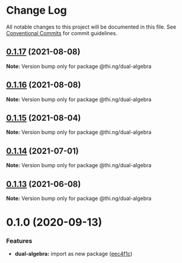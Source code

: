 # Change Log

All notable changes to this project will be documented in this file.
See [Conventional Commits](https://conventionalcommits.org) for commit guidelines.

## [0.1.17](https://github.com/thi-ng/umbrella/compare/@thi.ng/dual-algebra@0.1.16...@thi.ng/dual-algebra@0.1.17) (2021-08-08)

**Note:** Version bump only for package @thi.ng/dual-algebra





## [0.1.16](https://github.com/thi-ng/umbrella/compare/@thi.ng/dual-algebra@0.1.15...@thi.ng/dual-algebra@0.1.16) (2021-08-08)

**Note:** Version bump only for package @thi.ng/dual-algebra





## [0.1.15](https://github.com/thi-ng/umbrella/compare/@thi.ng/dual-algebra@0.1.14...@thi.ng/dual-algebra@0.1.15) (2021-08-04)

**Note:** Version bump only for package @thi.ng/dual-algebra





## [0.1.14](https://github.com/thi-ng/umbrella/compare/@thi.ng/dual-algebra@0.1.13...@thi.ng/dual-algebra@0.1.14) (2021-07-01)

**Note:** Version bump only for package @thi.ng/dual-algebra





## [0.1.13](https://github.com/thi-ng/umbrella/compare/@thi.ng/dual-algebra@0.1.12...@thi.ng/dual-algebra@0.1.13) (2021-06-08)

**Note:** Version bump only for package @thi.ng/dual-algebra





# 0.1.0 (2020-09-13)


### Features

* **dual-algebra:** import as new package ([eec4f1c](https://github.com/thi-ng/umbrella/commit/eec4f1c588b194711477e5b992206840657d140f))
